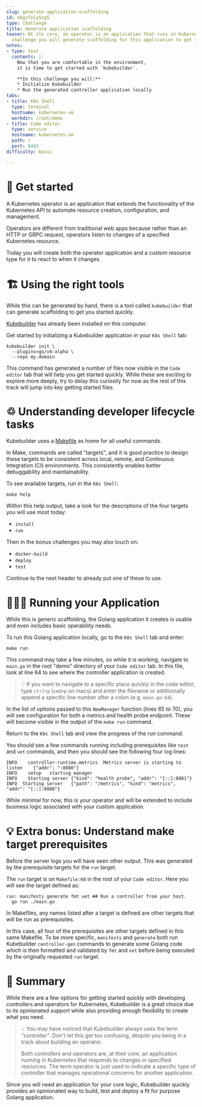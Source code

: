 ```yaml
---
slug: generate-application-scaffolding
id: okgzfoly5zg5
type: challenge
title: Generate application scaffolding
teaser: At its core, an operator is an application that runs in Kubernetes. In this
  challenge you will generate scaffolding for this application to get started quickly.
notes:
- type: text
  contents: |-
    Now that you are comfortable in the environment,
    it is time to get started with `kubebuilder`.

    **In this challenge you will:**
    * Initialize Kubebuilder
    * Run the generated controller application locally
tabs:
- title: K8s Shell
  type: terminal
  hostname: kubernetes-vm
  workdir: /root/demo
- title: Code editor
  type: service
  hostname: kubernetes-vm
  path: /
  port: 8443
difficulty: basic

---
```


🚀 Get started
==============

A Kubernetes operator is an application that extends the functionality of the Kubernetes API to automate resource creation, configuration, and management.

Operators are different from traditional web apps because rather than an HTTP or GRPC request, operators listen to changes of a specified Kubernetes resource.

Today you will create both the operator application and a custom resource type for it to react to when it changes.

🏗 Using the right tools
==============

While this can be generated by hand, there is a tool called `kubebuilder` that can generate scaffolding to get you started quickly.

[Kubebuilder](https://github.com/kubernetes-sigs/kubebuilder) has already been installed on this computer.

Get started by initializing a Kubebuilder application in your `K8s Shell` tab:

```
kubebuilder init \
  --plugins=go/v4-alpha \
  --repo my.domain
```

This command has generated a number of files now visible in the `Code editor` tab that will help you get started quickly. While these are exciting to explore more deeply, try to delay this curiosity for now as the rest of this track will jump into key getting started files.

♲ Understanding developer lifecycle tasks
==============

Kubebuilder uses a [Makefile](https://www.gnu.org/software/make/manual/html_node/Introduction.html) as home for all useful commands.

In Make, commands are called "targets", and it is good practice to design these targets to be consistent across local, remote, and Continuous Integration (CI) environments. This consistently enables better debuggability and maintainability.

To see available targets, run in the `K8s Shell`:

```
make help
```

Within this help output, take a look for the descriptions of the four targets you will use most today:
* `install`
* `run`

Then in the bonus challenges you may also touch on:
* `docker-build`
* `deploy`
* `test`

Continue to the next header to already put one of these to use.


👩🏾‍💻 Running your Application
==============

While this is generic scaffolding, the Golang application it creates is usable and even includes basic operability needs.

To run this Golang application locally, go to the `K8s Shell` tab and enter:

```
make run
```

This command may take a few minutes, so while it is working, navigate to `main.go` in the root "demo" directory of your `Code editor` tab. In this file, look at line 64 to see where the controller application is created.

> 💡 If you want to navigate to a specific place quickly in the code editor, type `ctrl+p` (`cmd+p` on macs) and enter the filename or additionally append a specific line number after a colon (e.g. `main.go:64`).

In the list of options passed to this `NewManager` function (lines 65 to 70), you will see configuration for both a metrics and health probe endpoint. These will become visible in the output of the `make run` command.

Return to the `K8s Shell` tab and view the progress of the run command.

You should see a few commands running including prerequisites like `test` and `vet` commands, and then you should see the following four log lines:

```
INFO	controller-runtime.metrics	Metrics server is starting to listen	{"addr": ":8080"}
INFO	setup	starting manager
INFO	Starting server	{"kind": "health probe", "addr": "[::]:8081"}
INFO  Starting server	{"path": "/metrics", "kind": "metrics", "addr": "[::]:8080"}
```

While minimal for now, this is your operator and will be extended to include business logic associated with your custom application.


💡 Extra bonus: Understand make target prerequisites
==============

Before the server logs you will have seen other output. This was generated by the prerequisite targets for the `run` target.

The `run` target is on `Makefile:68` in the root of your `Code editor`. Here you will see the target defined as:

```
run: manifests generate fmt vet ## Run a controller from your host.
  go run ./main.go
```

In Makefiles, any names listed after a target is defined are other targets that will be run as prerequisites.

In this case, all four of the prerequisites are other targets defined in this same Makefile. To be more specific, `manifests` and `generate` both run Kubebuilder `controller-gen` commands to generate some Golang code which is then formatted and validated by `fmt` and `vet` before being executed by the originally requested `run` target.


📕 Summary
==============

While there are a few options for getting started quickly with developing controllers and operators for Kubernetes, Kubebuilder is a great choice due to its opinionated support while also providing enough flexibility to create what you need.

> 💡 You may have noticed that Kubebuilder always uses the term "controller". Don't let this get too confusing, despite you being in a track about building an operator.
>
> Both controllers and operators are, at their core, an application running in Kubernetes that responds to changes in specified resources. The term operator is just used to indicate a specific type of controller that manages operational concerns for another application.

Since you will need an application for your core logic, Kubebuilder quickly provides an opinionated way to build, test and deploy a fit for purpose Golang application.
